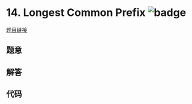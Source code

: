 # 14. Longest Common Prefix ![badge](https://img.shields.io/badge/-easy-green?style=flat-square)

[题目链接](https://leetcode.com/problems/longest-common-prefix)

## 题意

## 解答

## 代码

